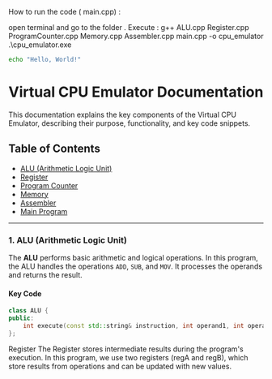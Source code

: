 How to run the code ( main.cpp) : 

open terminal and go to the folder . 
Execute : 
g++ ALU.cpp Register.cpp ProgramCounter.cpp Memory.cpp Assembler.cpp main.cpp -o cpu_emulator
.\cpu_emulator.exe


```bash
echo "Hello, World!"
```

# Virtual CPU Emulator Documentation

This documentation explains the key components of the Virtual CPU Emulator, describing their purpose, functionality, and key code snippets.

## Table of Contents

- [ALU (Arithmetic Logic Unit)](#alu-arithmetic-logic-unit)
- [Register](#register)
- [Program Counter](#program-counter)
- [Memory](#memory)
- [Assembler](#assembler)
- [Main Program](#main-program)

---


### 1. **ALU (Arithmetic Logic Unit)**

The **ALU** performs basic arithmetic and logical operations. In this program, the ALU handles the operations `ADD`, `SUB`, and `MOV`. It processes the operands and returns the result.

#### Key Code
```cpp
class ALU {
public:
    int execute(const std::string& instruction, int operand1, int operand2);
};
```

Register
The Register stores intermediate results during the program's execution. In this program, we use two registers (regA and regB), which store results from operations and can be updated with new values.